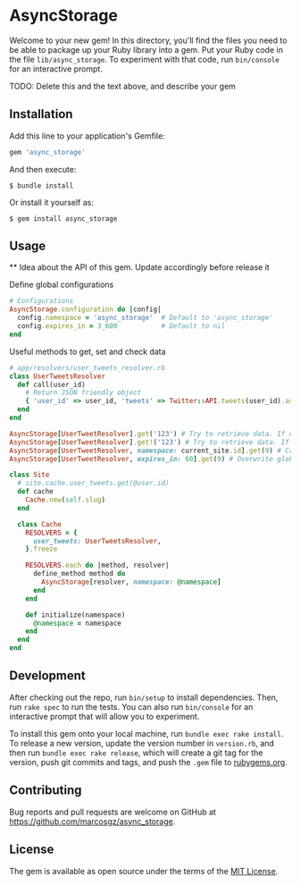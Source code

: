 # AsyncStorage

Welcome to your new gem! In this directory, you'll find the files you need to be able to package up your Ruby library into a gem. Put your Ruby code in the file `lib/async_storage`. To experiment with that code, run `bin/console` for an interactive prompt.

TODO: Delete this and the text above, and describe your gem

## Installation

Add this line to your application's Gemfile:

```ruby
gem 'async_storage'
```

And then execute:

    $ bundle install

Or install it yourself as:

    $ gem install async_storage

## Usage

** Idea about the API of this gem. Update accordingly before release it

Define global configurations
```ruby
# Configurations
AsyncStorage.configuration do |config|
  config.namespace = 'async_storage'  # Default to 'async_storage'
  config.expires_in = 3_600           # Default to nil
end
```


Useful methods to get, set and check data

```ruby
# app/resolvers/user_tweets_resolver.rb
class UserTweetsResolver
  def call(user_id)
    # Return JSON friendly object
    { 'user_id' => user_id, 'tweets' => Twitter::API.tweets(user_id).as_json }
  end
end

AsyncStorage[UserTweetResolver].get('123') # Try to retrieve data. If does not exist enqueue a Background Job and return nil
AsyncStorage[UserTweetResolver].get!('123') # Try to retrieve data. If does not exist imediate call the Resolver and return data
AsyncStorage[UserTweetResolver, namespace: current_site.id].get(9) # Create a new Set using site id namepace
AsyncStorage[UserTweetResolver, expires_in: 60].get(9) # Overwrite global expires_in
```

```ruby
class Site
  # site.cache.user_tweets.get(@user.id)
  def cache
    Cache.new(self.slug)
  end

  class Cache
    RESOLVERS = {
      user_tweets: UserTweetsResolver,
    }.freeze

    RESOLVERS.each do |method, resolver|
      define_method method do
        AsyncStorage[resolver, namespace: @namespace]
      end
    end

    def initialize(namespace)
      @namespace = namespace
    end
  end
end
```

## Development

After checking out the repo, run `bin/setup` to install dependencies. Then, run `rake spec` to run the tests. You can also run `bin/console` for an interactive prompt that will allow you to experiment.

To install this gem onto your local machine, run `bundle exec rake install`. To release a new version, update the version number in `version.rb`, and then run `bundle exec rake release`, which will create a git tag for the version, push git commits and tags, and push the `.gem` file to [rubygems.org](https://rubygems.org).

## Contributing

Bug reports and pull requests are welcome on GitHub at https://github.com/marcosgz/async_storage.


## License

The gem is available as open source under the terms of the [MIT License](https://opensource.org/licenses/MIT).
